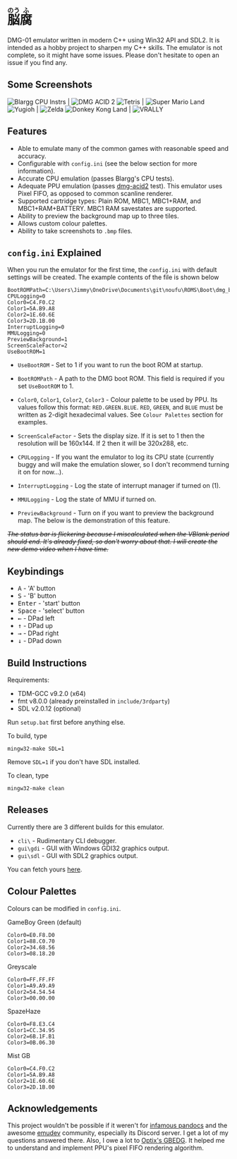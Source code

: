 # <ruby>脳<rp>(</rp><rt>のう</rt><rp>)</rp></ruby><ruby>腐<rp>(</rp><rt>ふ</rt><rp>)</rp></ruby>

DMG-01 emulator written in modern C++ using Win32 API and SDL2. It is intended as a hobby project to sharpen my C++ skills. The emulator is not complete, so it might have some issues. Please don't hesitate to open an issue if you find any.

## Some Screenshots

![Blargg CPU Instrs](media/blargg-cpu-instrs.png) | ![DMG ACID 2](media/dmg-acid2.png)
![Tetris](media/tetris.png) | ![Super Mario Land](media/super-mario-land.png)
![Yugioh](media/yugioh.png) | ![Zelda](media/zelda.png)
![Donkey Kong Land](media/donkey-kong-land.png) | ![VRALLY](media/vrally.png)

## Features

- Able to emulate many of the common games with reasonable speed and accuracy.
- Configurable with `config.ini` (see the below section for more information).
- Accurate CPU emulation (passes Blargg's CPU tests).
- Adequate PPU emulation (passes [dmg-acid2](https://github.com/mattcurrie/dmg-acid2) test). This emulator uses Pixel FIFO, as opposed to common scanline renderer.
- Supported cartridge types: Plain ROM, MBC1, MBC1+RAM, and MBC1+RAM+BATTERY. MBC1 RAM savestates are supported.
- Ability to preview the background map up to three tiles.
- Allows custom colour palettes.
- Ability to take screenshots to `.bmp` files.

## `config.ini` Explained

When you run the emulator for the first time, the `config.ini` with default settings will be created. The example contents of the file is shown below
```
BootROMPath=C:\Users\Jimmy\OneDrive\Documents\git\noufu\ROMS\Boot\dmg_boot.bin
CPULogging=0
Color0=C4.F0.C2
Color1=5A.B9.A8
Color2=1E.60.6E
Color3=2D.1B.00
InterruptLogging=0
MMULogging=0
PreviewBackground=1
ScreenScaleFactor=2
UseBootROM=1
```

- `UseBootROM` - Set to 1 if you want to run the boot ROM at startup.

- `BootROMPath` - A path to the DMG boot ROM. This field is required if you set `UseBootROM` to 1.

- `Color0`, `Color1`, `Color2`, `Color3` - Colour palette to be used by PPU. Its values follow this format: `RED.GREEN.BLUE`. `RED`, `GREEN`, and `BLUE` must be written as 2-digit hexadecimal values. See `Colour Palettes` section for examples.

- `ScreenScaleFactor` - Sets the display size. If it is set to 1 then the resolution will be 160x144. If 2 then it will be 320x288, etc.

- `CPULogging` - If you want the emulator to log its CPU state (currently buggy and will make the emulation slower, so I don't recommend turning it on for now...).

- `InterruptLogging` - Log the state of interrupt manager if turned on (1).

- `MMULogging` - Log the state of MMU if turned on.

- `PreviewBackground` - Turn on if you want to preview the background map. The below is the demonstration of this feature.

[](https://user-images.githubusercontent.com/42195546/130702128-da022966-3b18-4513-ad36-ae5d6f4458f2.mp4)

~~*The status bar is flickering because I miscalculated when the VBlank period should end. It's already fixed, so don't worry about that. I will create the new demo video when I have time.*~~

## Keybindings

- <kbd>A</kbd> - 'A' button
- <kbd>S</kbd> - 'B' button
- <kbd>Enter</kbd> - 'start' button
- <kbd>Space</kbd> - 'select' button
- <kbd>&#8592;</kbd> - DPad left
- <kbd>&#8593;</kbd> - DPad up
- <kbd>&#8594;</kbd> - DPad right
- <kbd>&#8595;</kbd> - DPad down

## Build Instructions

Requirements:

- TDM-GCC v9.2.0 (x64)
- fmt v8.0.0 (already preinstalled in `include/3rdparty`)
- SDL v2.0.12 (optional)

Run `setup.bat` first before anything else.

To build, type
```
mingw32-make SDL=1
```
Remove `SDL=1` if you don't have SDL installed.

To clean, type
```
mingw32-make clean
```

## Releases

Currently there are 3 different builds for this emulator.

- `cli\` - Rudimentary CLI debugger.
- `gui\gdi` - GUI with Windows GDI32 graphics output.
- `gui\sdl` - GUI with SDL2 graphics output.

You can fetch yours [here](https://github.com/marethyu/noufu/releases).

## Colour Palettes

Colours can be modified in `config.ini`.

GameBoy Green (default)
```
Color0=E0.F8.D0
Color1=88.C0.70
Color2=34.68.56
Color3=08.18.20
```

Greyscale
```
Color0=FF.FF.FF
Color1=A9.A9.A9
Color2=54.54.54
Color3=00.00.00
```

SpazeHaze
```
Color0=F8.E3.C4
Color1=CC.34.95
Color2=6B.1F.B1
Color3=0B.06.30
```

Mist GB
```
Color0=C4.F0.C2
Color1=5A.B9.A8
Color2=1E.60.6E
Color3=2D.1B.00
```

## Acknowledgements

This project wouldn't be possible if it weren't for [infamous pandocs](https://gbdev.io/pandocs/) and the awesome [emudev](https://emudev.org/) community, especially its Discord server. I get a lot of my questions answered there. Also, I owe a lot to [Optix's GBEDG](https://hacktixme.ga/GBEDG/). It helped me to understand and implement PPU's pixel FIFO rendering algorithm.